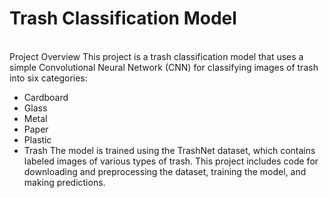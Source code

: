 # Trash Classification Model
<br>
Project Overview
This project is a trash classification model that uses a simple Convolutional Neural Network (CNN) for classifying images of trash into six categories:

- Cardboard
- Glass
- Metal
- Paper
- Plastic
- Trash
The model is trained using the TrashNet dataset, which contains labeled images of various types of trash. This project includes code for downloading and preprocessing the dataset, training the model, and making predictions.
